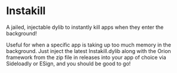 # Instakill
 A jailed, injectable dylib to instantly kill apps when they enter the background!

Useful for when a specific app is taking up too much memory in the background. Just inject the latest Instakill.dylib along with the Orion framework from the zip file in releases into your app of choice via Sideloadly or ESign, and you should be good to go!
